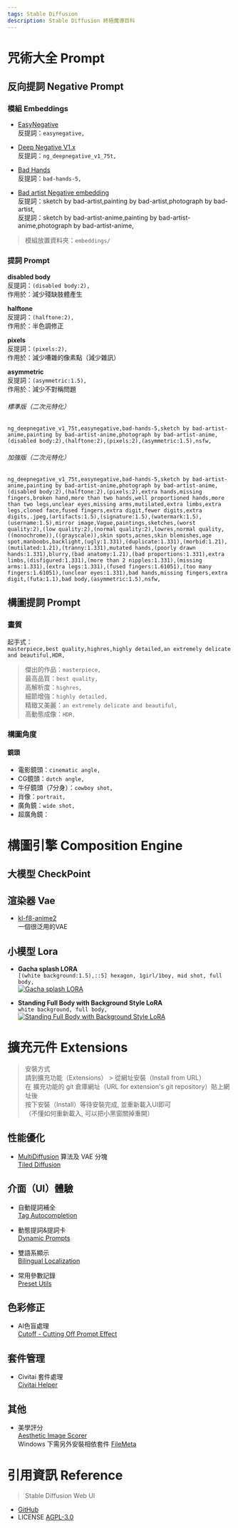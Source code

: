```yaml
---
tags: Stable Diffusion
description: Stable Diffusion 終極魔導百科
---
```

# 咒術大全 Prompt

## 反向提詞 Negative Prompt

### 模組 Embeddings

* [EasyNegative](https://civitai.com/models/7808)  
反提詞：`easynegative,`

* [Deep Negative V1.x](https://civitai.com/models/4629)  
反提詞：`ng_deepnegative_v1_75t,`

* [Bad Hands](https://huggingface.co/yesyeahvh/bad-hands-5/blob/main/bad-hands-5.pt)  
反提詞：`bad-hands-5,`

* [Bad artist Negative embedding](https://civitai.com/models/5224)  
反提詞：sketch by bad-artist,painting by bad-artist,photograph by bad-artist,  
反提詞：sketch by bad-artist-anime,painting by bad-artist-anime,photograph by bad-artist-anime,

> 模組放置資料夾：`embeddings/`

### 提詞 Prompt

**disabled body**  
反提詞：`(disabled body:2),`  
作用於：減少殘缺肢體產生

**halftone**  
反提詞：`(halftone:2),`  
作用於：半色調修正

**pixels**  
反提詞：`(pixels:2),`  
作用於：減少嘈雜的像素點（減少雜訊）

**asymmetric**  
反提詞：`(asymmetric:1.5),`  
作用於：減少不對稱問題

###### 標準版（二次元特化）
```
ng_deepnegative_v1_75t,easynegative,bad-hands-5,sketch by bad-artist-anime,painting by bad-artist-anime,photograph by bad-artist-anime,
(disabled body:2),(halftone:2),(pixels:2),(asymmetric:1.5),nsfw,
```

###### 加強版（二次元特化）
```
ng_deepnegative_v1_75t,easynegative,bad-hands-5,sketch by bad-artist-anime,painting by bad-artist-anime,photograph by bad-artist-anime,
(disabled body:2),(halftone:2),(pixels:2),extra hands,missing fingers,broken hand,more than two hands,well proportioned hands,more than two legs,unclear eyes,missing arms,mutilated,extra limbs,extra legs,cloned face,fused fingers,extra digit,fewer digits,extra digits,.jpeg,(artifacts:1.5),(signature:1.5),(watermark:1.5),(username:1.5),mirror image,Vague,paintings,sketches,(worst quality:2),(low quality:2),(normal quality:2),lowres,normal quality,((monochrome)),((grayscale)),skin spots,acnes,skin blemishes,age spot,manboobs,backlight,(ugly:1.331),(duplicate:1.331),(morbid:1.21),(mutilated:1.21),(tranny:1.331),mutated hands,(poorly drawn hands:1.331),blurry,(bad anatomy:1.21),(bad proportions:1.331),extra limbs,(disfigured:1.331),(more than 2 nipples:1.331),(missing arms:1.331),(extra legs:1.331),(fused fingers:1.61051),(too many fingers:1.61051),(unclear eyes:1.331),bad hands,missing fingers,extra digit,(futa:1.1),bad body,(asymmetric:1.5),nsfw,
```

## 構圖提詞 Prompt

### 畫質
起手式：  
`masterpiece,best quality,highres,highly detailed,an extremely delicate and beautiful,HDR,`
> 傑出的作品：`masterpiece,`  
> 最高品質：`best quality,`  
> 高解析度：`highres,`  
> 細節增強：`highly detailed,`  
> 精緻又美麗：`an extremely delicate and beautiful,`  
> 高動態成像：`HDR,`

### 構圖角度

#### 鏡頭
* 電影鏡頭：`cinematic angle,`
* CG鏡頭：`dutch angle,`
* 牛仔鏡頭（7分身）：`cowboy shot,`
* 肖像：`portrait,`
* 廣角鏡：`wide shot,` 
* 超廣角鏡：

# 構圖引擎 Composition Engine

## 大模型 CheckPoint 

## 渲染器 Vae

* [kl-f8-anime2](https://huggingface.co/hakurei/waifu-diffusion-v1-4/blob/main/vae/kl-f8-anime2.ckpt)  
一個很泛用的VAE

## 小模型 Lora 

* **Gacha splash LORA**  
`[(white background:1.5),::5] hexagon, 1girl/1boy, mid shot, full body,`  
[![Gacha splash LORA](https://imagecache.civitai.com/xG1nkqKTMzGDvpLrqFT7WA/e1b50fbc-dbea-4376-beae-8d08ed663900/width=320)](https://civitai.com/models/13090/gacha-splash-lora)

* **Standing Full Body with Background Style LoRA**  
`white background, full body,`  
[![Standing Full Body with Background Style LoRA](https://imagecache.civitai.com/xG1nkqKTMzGDvpLrqFT7WA/1a728c90-0334-4e86-3c61-c860a4b32800/width=320)](https://civitai.com/models/16997/standing-full-body-with-background-style-lora)

# 擴充元件 Extensions
> 安裝方式  
> 請到擴充功能（Extensions） > 從網址安裝（Install from URL）  
> 在 擴充功能的 git 倉庫網址（URL for extension's git repository）貼上網址後  
> 按下安裝（Install）等待安裝完成, 並重新載入UI即可  
> （不懂如何重新載入, 可以把小黑窗關掉重開）

## 性能優化

* [MultiDiffusion](https://multidiffusion.github.io) 算法及 VAE 分塊  
[Tiled Diffusion](https://github.com/pkuliyi2015/multidiffusion-upscaler-for-automatic1111.git)

## 介面（UI）體驗

* 自動提詞補全  
[Tag Autocompletion](https://github.com/DominikDoom/a1111-sd-webui-tagcomplete.git)

* 動態提詞&提詞卡  
[Dynamic Prompts](https://github.com/adieyal/sd-dynamic-prompts.git)

* 雙語系顯示  
[Bilingual Localization](https://github.com/journey-ad/sd-webui-bilingual-localization.git)

* 常用參數記錄  
[Preset Utils](https://github.com/Gerschel/sd_web_ui_preset_utils.git)

## 色彩修正

* AI色盲處理  
[Cutoff - Cutting Off Prompt Effect](https://github.com/hnmr293/sd-webui-cutoff.git)

## 套件管理

* Civitai 套件處理  
[Civitai Helper](https://github.com/butaixianran/Stable-Diffusion-Webui-Civitai-Helper.git)

## 其他

* 美學評分  
[Aesthetic Image Scorer](https://github.com/tsngo/stable-diffusion-webui-aesthetic-image-scorer.git)  
Windows 下需另外安裝相依套件 [FileMeta](https://github.com/Dijji/FileMeta/releases)

# 引用資訊 Reference
> Stable Diffusion Web UI
* [GitHub](https://github.com/AUTOMATIC1111/stable-diffusion-webui)
* LICENSE [AGPL-3.0](https://www.gnu.org/licenses/agpl-3.0.en.html)